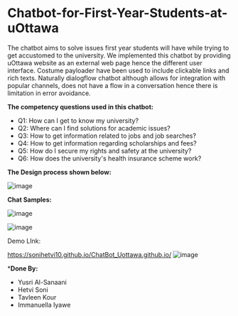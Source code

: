 # Chatbot-for-First-Year-Students-at-uOttawa

The chatbot aims to solve issues first year students will have while trying to get accustomed to the university. 
We implemented this chatbot by providing uOttawa website as an external web page hence the different user interface. 
Costume payloader have been used to include clickable links and rich texts. 
Naturally dialogflow chatbot although allows for integration with popular channels, does not have a flow in a conversation hence there is limitation in error avoidance.

**The competency questions used in this chatbot:**

- Q1: How can I get to know my university?
- Q2: Where can I find solutions for academic issues?
- Q3: How to get information related to jobs and job searches?
- Q4: How to get information regarding scholarships and fees?
- Q5: How do I secure my rights and safety at the university? 
- Q6: How does the university's health insurance scheme work?

**The Design process shown below:**


![image](https://user-images.githubusercontent.com/89004966/152660482-e1d7721d-6bb2-401e-bb56-e51ef8a39fbb.png)



**Chat Samples:**

![image](https://user-images.githubusercontent.com/89004966/152660628-f2fb0330-03db-4e28-8f3c-d0a19e960b59.png)

![image](https://user-images.githubusercontent.com/89004966/152660631-5937d6c6-1c44-48ad-8ebf-24246fb59269.png)





Demo LInk:

https://sonihetvi10.github.io/ChatBot_Uottawa.github.io/ 
![image](https://user-images.githubusercontent.com/89004966/152660611-f9461413-b852-41e9-af9d-e44c572cc7a9.png)

***Done By:**
- Yusri Al-Sanaani
- Hetvi Soni
- Tavleen Kour
- Immanuella Iyawe
